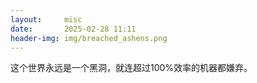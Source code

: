 ```yaml
---
layout:     misc
date:       2025-02-28 11:11
header-img: img/breached_ashens.png
---
```


这个世界永远是一个黑洞，就连超过100%效率的机器都嫌弃。